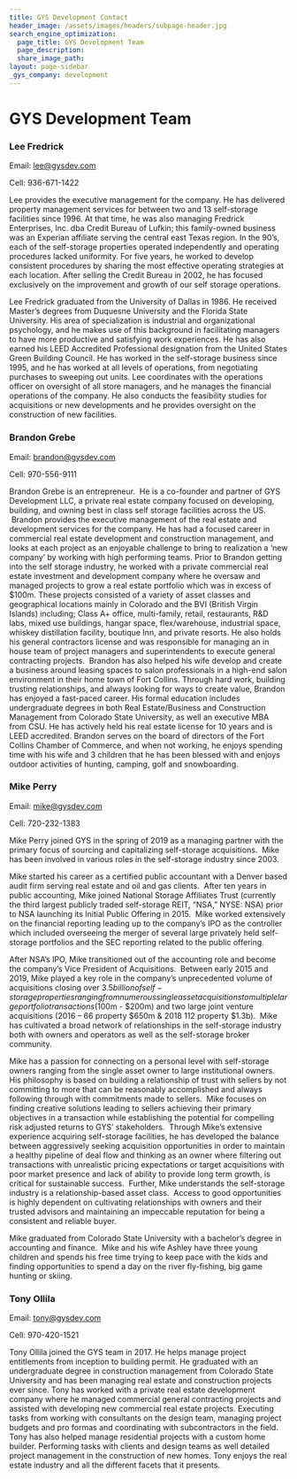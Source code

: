 ```yaml
---
title: GYS Development Contact
header_image: /assets/images/headers/subpage-header.jpg
search_engine_optimization:
  page_title: GYS Development Team
  page_description:
  share_image_path:
layout: page-sidebar
_gys_company: development
---
```


# GYS Development Team

### Lee Fredrick

Email: lee@gysdev.com

Cell: 936-671-1422

Lee provides the executive management for the company. He has delivered property management services for between two and 13 self-storage facilities since 1996. At that time, he was also managing Fredrick Enterprises, Inc. dba Credit Bureau of Lufkin; this family-owned business was an Experian affiliate serving the central east Texas region. In the 90’s, each of the self-storage properties operated independently and operating procedures lacked uniformity. For five years, he worked to develop consistent procedures by sharing the most effective operating strategies at each location. After selling the Credit Bureau in 2002, he has focused exclusively on the improvement and growth of our self storage operations.

Lee Fredrick graduated from the University of Dallas in 1986. He received Master’s degrees from Duquesne University and the Florida State University. His area of specialization is industrial and organizational psychology, and he makes use of this background in facilitating managers to have more productive and satisfying work experiences. He has also earned his LEED Accredited Professional designation from the United States Green Building Council. He has worked in the self-storage business since 1995, and he has worked at all levels of operations, from negotiating purchases to sweeping out units. Lee coordinates with the operations officer on oversight of all store managers, and he manages the financial operations of the company. He also conducts the feasibility studies for acquisitions or new developments and he provides oversight on the construction of new facilities.

### Brandon Grebe

Email: brandon@gysdev.com

Cell: 970-556-9111

Brandon Grebe is an entrepreneur. &nbsp;He is a co-founder and partner of GYS Development LLC, a private real estate company focused on developing, building, and owning best in class self storage facilities across the US. &nbsp;Brandon provides the executive management of the real estate and development services for the company. He has had a focused career in commercial real estate development and construction management, and looks at each project as an enjoyable challenge to bring to realization a ‘new company’ by working with high performing teams. Prior to Brandon getting into the self storage industry, he worked with a private commercial real estate investment and development company where he oversaw and managed projects to grow a real estate portfolio which was in excess of $100m. These projects consisted of a variety of asset classes and geographical locations mainly in Colorado and the BVI (British Virgin Islands) including; Class A+ office, multi-family, retail, restaurants, R&D labs, mixed use buildings, hangar space, flex/warehouse, industrial space, whiskey distillation facility, boutique Inn, and private resorts. He also holds his general contractors license and was responsible for managing an in house team of project managers and superintendents to execute general contracting projects. &nbsp;Brandon has also helped his wife develop and create a business around leasing spaces to salon professionals in a high-end salon environment in their home town of Fort Collins. Through hard work, building trusting relationships, and always looking for ways to create value, Brandon has enjoyed a fast-paced career. His formal education includes undergraduate degrees in both Real Estate/Business and Construction Management from Colorado State University, as well an executive MBA from CSU. He has actively held his real estate license for 10 years and is LEED accredited. Brandon serves on the board of directors of the Fort Collins Chamber of Commerce, and when not working, he enjoys spending time with his wife and 3 children that he has been blessed with and enjoys outdoor activities of hunting, camping, golf and snowboarding.

### Mike Perry

Email: mike@gysdev.com

Cell: 720-232-1383

Mike Perry joined GYS in the spring of 2019 as a managing partner with the primary focus of sourcing and capitalizing self-storage acquisitions.&nbsp; Mike has been involved in various roles in the self-storage industry since 2003.

Mike started his career as a certified public accountant with a Denver based audit firm serving real estate and oil and gas clients.&nbsp; After ten years in public accounting, Mike joined National Storage Affiliates Trust (currently the third largest publicly traded self-storage REIT, “NSA,” NYSE: NSA) prior to NSA launching its Initial Public Offering in 2015.&nbsp; Mike worked extensively on the financial reporting leading up to the company’s IPO as the controller which included overseeing the merger of several large privately held self-storage portfolios and the SEC reporting related to the public offering.

After NSA’s IPO, Mike transitioned out of the accounting role and become the company’s Vice President of Acquisitions.&nbsp; Between early 2015 and 2019, Mike played a key role in the company’s unprecedented volume of acquisitions closing over $3.5 billion of self-storage properties ranging from numerous single asset acquisitions to multiple large portfolio transactions ($100m - $200m) and two large joint venture acquisitions (2016 – 66 property $650m & 2018 112 property $1.3b).&nbsp; Mike has cultivated a broad network of relationships in the self-storage industry both with owners and operators as well as the self-storage broker community.

Mike has a passion for connecting on a personal level with self-storage owners ranging from the single asset owner to large institutional owners.&nbsp; His philosophy is based on building a relationship of trust with sellers by not committing to more that can be reasonably accomplished and always following through with commitments made to sellers.&nbsp; Mike focuses on finding creative solutions leading to sellers achieving their primary objectives in a transaction while establishing the potential for compelling risk adjusted returns to GYS’ stakeholders.&nbsp; Through Mike’s extensive experience acquiring self-storage facilities, he has developed the balance between aggressively seeking acquisition opportunities in order to maintain a healthy pipeline of deal flow and thinking as an owner where filtering out transactions with unrealistic pricing expectations or target acquisitions with poor market presence and lack of ability to provide long term growth, is critical for sustainable success.&nbsp; Further, Mike understands the self-storage industry is a relationship-based asset class.&nbsp; Access to good opportunities is highly dependent on cultivating relationships with owners and their trusted advisors and maintaining an impeccable reputation for being a consistent and reliable buyer. &nbsp;&nbsp;

Mike graduated from Colorado State University with a bachelor’s degree in accounting and finance.&nbsp; Mike and his wife Ashley have three young children and spends his free time trying to keep pace with the kids and finding opportunities to spend a day on the river fly-fishing, big game hunting or skiing.

### Tony Ollila

Email: tony@gysdev.com

Cell: 970-420-1521

Tony Ollila joined the GYS team in 2017. He helps manage project entitlements from inception to building permit. He graduated with an undergraduate degree in construction management from Colorado State University and has been managing real estate and construction projects ever since. Tony has worked with a private real estate development company where he managed commercial general contracting projects and assisted with developing new commercial real estate projects. Executing tasks from working with consultants on the design team, managing project budgets and pro formas and coordinating with subcontractors in the field. Tony has also helped manage residential projects with a custom home builder. Performing tasks with clients and design teams as well detailed project management in the construction of new homes. Tony enjoys the real estate industry and all the different facets that it presents.